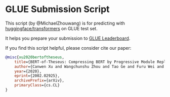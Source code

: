 # GLUE Submission Script

This script (by @MichaelZhouwang) is for predicting with [huggingface/transformers](https://github.com/huggingface/transformers) on GLUE test set.

It helps you prepare your submission to [GLUE Leaderboard](https://gluebenchmark.com/).

If you find this script helpful, please consider cite our paper:

```bibtex
@misc{xu2020bertoftheseus,
    title={BERT-of-Theseus: Compressing BERT by Progressive Module Replacing},
    author={Canwen Xu and Wangchunshu Zhou and Tao Ge and Furu Wei and Ming Zhou},
    year={2020},
    eprint={2002.02925},
    archivePrefix={arXiv},
    primaryClass={cs.CL}
}
```
